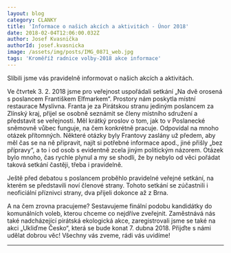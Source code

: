 ```yaml
---
layout: blog
category: CLANKY
title: 'Informace o našich akcích a aktivitách - Únor 2018'
date: 2018-02-04T12:06:00.032Z
author: Josef Kvasnička
authorId: josef.kvasnicka
image: /assets/img/posts/IMG_0871_web.jpg
tags: 'Kroměříž radnice volby-2018 akce informace'
---
```

Slíbili jsme vás pravidelně informovat o našich akcích a aktivitách. 

Ve čtvrtek 3. 2. 2018 jsme pro veřejnost uspořádali setkání „Na dvě orosená s poslancem Františkem Elfmarkem“. Prostory nám poskytla místní restaurace Myslivna.
Franta je za Pirátskou stranu jediným poslancem za Zlínský kraj, přijel se osobně seznámit se členy místního sdružení a představit se veřejnosti. Měl krátký proslov o tom, jak to v Poslanecké sněmovně vůbec funguje, na čem konkrétně pracuje. Odpovídal na mnoho otázek přítomných. Některé otázky byly Frantovy zaslány už předem, aby měl čas se na ně připravit, najít si potřebné informace apod., jiné přišly „bez přípravy“, a to i od osob s evidentně zcela jiným politickým názorem. Otázek bylo mnoho, čas rychle plynul a my se shodli, že by nebylo od věci pořádat taková setkání častěji, třeba i pravidelně.

Ještě před debatou s poslancem proběhlo pravidelné veřejné setkání, na kterém se představili noví členové strany. Tohoto setkání se zúčastnili i neoficiální příznivci strany, dva přijeli dokonce až z Brna.

A na čem zrovna pracujeme? Sestavujeme finální podobu kandidátky do komunálních voleb, kterou chceme co nejdříve zveřejnit. Zaměstnává nás také nadcházející pirátská ekologická akce, zaregistrovali jsme se také na akci „Ukliďme Česko“, která se bude konat 7. dubna 2018. 
Přijďte s námi udělat dobrou věc! Všechny vás zveme, rádi vás uvidíme!


- - -
